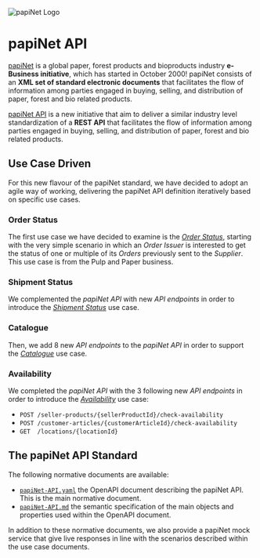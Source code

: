 <!-- markdownlint-disable MD041 -->
![papiNet Logo](./papinet-logo.jpg)

# papiNet API

[papiNet](http://www.papinet.org) is a global paper, forest products and bioproducts industry **e-Business initiative**, which has started in October 2000! papiNet consists of an **XML set of standard electronic documents** that facilitates the flow of information among parties engaged in buying, selling, and distribution of paper, forest and bio related products.

[papiNet API](https://github.com/papinet/papiNet-API) is a new initiative that aim to deliver a similar industry level standardization of a **REST API** that facilitates the flow of information among parties engaged in buying, selling, and distribution of paper, forest and bio related products.

## Use Case Driven

For this new flavour of the papiNet standard, we have decided to adopt an agile way of working, delivering the papiNet API definition iteratively based on specific use cases.

### Order Status

The first use case we have decided to examine is the [_Order Status_](1.3.0/order-status.md), starting with the very simple scenario in which an _Order Issuer_ is interested to get the status of one or multiple of its _Orders_ previously sent to the _Supplier_. This use case is from the Pulp and Paper business.

### Shipment Status

We complemented the _papiNet API_ with new _API endpoints_ in order to introduce the [_Shipment Status_](1.3.0/shipment-status.md) use case.

### Catalogue

Then, we add 8 new _API endpoints_ to the _papiNet API_ in order to support the [_Catalogue_](1.3.0/catalogue.md) use case.

### Availability

We completed the _papiNet API_ with the 3 following new _API endpoints_ in order to introduce the [_Availability_](1.3.0/availability.md) use case:

* `POST /seller-products/{sellerProductId}/check-availability`
* `POST /customer-articles/{customerArticleId}/check-availability`
* `GET  /locations/{locationId}`

## The papiNet API Standard

The following normative documents are available:

- [`papiNet-API.yaml`](1.3.0/papiNet-API.yaml) the OpenAPI document describing the papiNet API. This is the main normative document.
- [`papiNet-API.md`](1.3.0/papiNet-API.md) the semantic specification of the main objects and properties used within the OpenAPI document.

In addition to these normative documents, we also provide a papiNet mock service that give live responses in line with the scenarios described within the use case documents.
